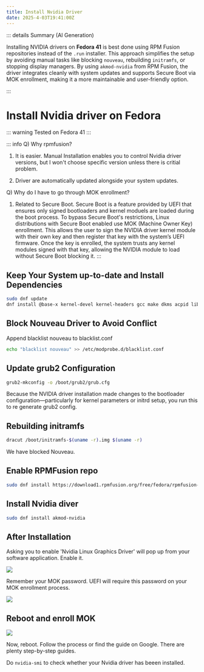 ```yaml
---
title: Install Nvidia Driver 
date: 2025-4-03T19:41:00Z
---
```

::: details Summary (AI Generation)
<!-- DESC SEP -->
Installing NVIDIA drivers on **Fedora 41** is best done using RPM Fusion repositories instead of the `.run` installer. This approach simplifies the setup by avoiding manual tasks like blocking `nouveau`, rebuilding `initramfs`, or stopping display managers. By using `akmod-nvidia` from RPM Fusion, the driver integrates cleanly with system updates and supports Secure Boot via MOK enrollment, making it a more maintainable and user-friendly option.
<!-- AI Summerized -->

<!-- DESC SEP -->
:::

# Install Nvidia driver on Fedora

::: warning
Tested on Fedora 41 
:::

::: info
Q) Why rpmfusion?
1. It is easier. Manual Installation enables you to control Nvidia driver versions, but I won't choose specific version unless there is critial problem.

2. Driver are automatically updated alongside your system updates.

Q) Why do I have to go through MOK enrollment?
1. Related to Secure Boot. Secure Boot is a feature provided by UEFI that ensures only signed bootloaders and kernel moduels are loaded during the boot process. To bypass Secure Boot's restrictions, Linux distributions with Secure Boot enabled use MOK (Machine Owner Key) enrollment. This allows the user to sign the NVIDIA driver kernel module with their own key and then register that key with the system’s UEFI firmware. Once the key is enrolled, the system trusts any kernel modules signed with that key, allowing the NVIDIA module to load without Secure Boot blocking it.
:::

## Keep Your System up-to-date and Install Dependencies

```bash
sudo dnf update
dnf install @base-x kernel-devel kernel-headers gcc make dkms acpid libglvnd-glx libglvnd-opengl libglvnd-devel pkgconfig xorg-x11-server-Xwayland libxcb egl-wayland

 ```

## Block Nouveau Driver to Avoid Conflict

Append blacklist nouveau to blacklist.conf

```bash
echo "blacklist nouveau" >> /etc/modprobe.d/blacklist.conf
```

## Update grub2 Configuration

```bash
grub2-mkconfig -o /boot/grub2/grub.cfg
```

Because the NVIDIA driver installation made changes to the bootloader configuration—particularly for kernel parameters or initrd setup, you run this to re generate grub2 config.

## Rebuilding initramfs

```bash
dracut /boot/initramfs-$(uname -r).img $(uname -r)
```

We have blocked Nouveau.

## Enable RPMFusion repo

```bash
sudo dnf install https://download1.rpmfusion.org/free/fedora/rpmfusion-free-release-$(rpm -E %fedora).noarch.rpm https://download1.rpmfusion.org/nonfree/fedora/rpmfusion-nonfree-release-$(rpm -E %fedora).noarch.rpm
```

## Install Nvidia diver

```bash
sudo dnf install akmod-nvidia
```

## After Installation

Asking you to enable 'Nvidia Linux Graphics Driver' will pop up from your software application. Enable it.

![](/assets/blog/pics/gpuinstall/1.png)

Remember your MOK password. UEFI will require this password on your MOK enrollment process.

![](/assets/blog/pics/gpuinstall/2.png)

## Reboot and enroll MOK

![](/assets/blog/pics/gpuinstall/3.png)

Now, reboot. Follow the process or find the guide on Google. There are plenty step-by-step guides.

Do `nvidia-smi` to check whether your Nvidia driver has beeen installed.